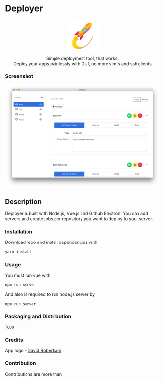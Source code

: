 # Deployer
<p align="center">
    <img src="./icon.png" width="100">
</p>
<p align="center">
Simple deployment tool, that works. <br />
Deploy your apps painlessly with GUI, no more vim's and ssh clients
</p>


### Screenshot

![alt text](./screenshots/demo.png)


## Description
Deployer is built with Node.js, Vue.js and Github Electron. You can add servers and create jobs per repository you want to deploy to your server. 


### Installation
Download repo and install dependencies with

```bash
yarn install
```

### Usage
You must run vue with
```bash
npm run serve
```
And also is required to run node.js server by
```bash
npm run server
```

### Packaging and Distribution
    TODO

### Credits
App logo - [David Robertson](https://www.iconfinder.com/hooktraffic)

### Contribution
Contributions are more than
